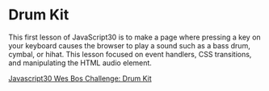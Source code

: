 # Drum Kit

This first lesson of JavaScript30 is to make a page where pressing a key on your keyboard causes the browser to play a sound such as a bass drum, cymbal, or hihat. This lesson focused on event handlers, CSS transitions, and manipulating the HTML audio element.

[Javascript30 Wes Bos Challenge: Drum Kit](https://youtu.be/XCdpcLcob5c)
